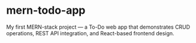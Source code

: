 # mern-todo-app
My first MERN-stack project — a To-Do web app that demonstrates CRUD operations, REST API integration, and React-based frontend design.
